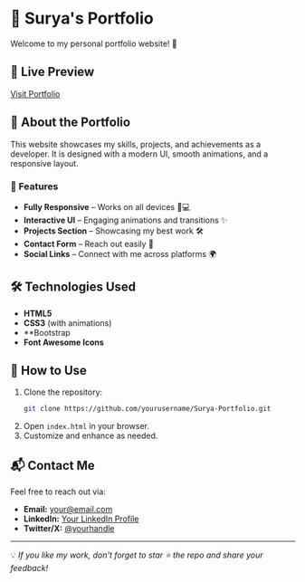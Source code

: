 # 🌟 Surya's Portfolio

Welcome to my personal portfolio website! 🚀

## 🔗 Live Preview
[Visit Portfolio](https://suryateja200405.github.io/Surya-Portfolio/)

## 📌 About the Portfolio
This website showcases my skills, projects, and achievements as a developer. It is designed with a modern UI, smooth animations, and a responsive layout.

### 🎨 Features
- **Fully Responsive** – Works on all devices 📱💻
- **Interactive UI** – Engaging animations and transitions ✨
- **Projects Section** – Showcasing my best work 🛠️
- **Contact Form** – Reach out easily 📧
- **Social Links** – Connect with me across platforms 🌍

## 🛠️ Technologies Used
- **HTML5**
- **CSS3** (with animations)
- **Bootstrap 
- **Font Awesome Icons**

## 🚀 How to Use
1. Clone the repository:
   ```bash
   git clone https://github.com/yourusername/Surya-Portfolio.git
   ```
2. Open `index.html` in your browser.
3. Customize and enhance as needed.

## 📬 Contact Me
Feel free to reach out via:
- **Email:** your@email.com
- **LinkedIn:** [Your LinkedIn Profile](https://linkedin.com/in/yourprofile)
- **Twitter/X:** [@yourhandle](https://x.com/yourhandle)

---

💡 *If you like my work, don't forget to star ⭐ the repo and share your feedback!*

